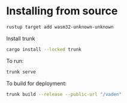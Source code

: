 <h1>Installing from source</h1>

```bash
rustup target add wasm32-unknown-unknown
```

Install trunk
```bash
cargo install --locked trunk
```

To run:
```bash
trunk serve
```

To build for deployment:
```bash
trunk build --release --public-url "/vaden"
```
